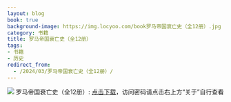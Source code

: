 ```yaml
---
layout: blog
book: true
background-image: https://img.locyoo.com/book罗马帝国衰亡史（全12册）.jpg
category: 书籍
title: 罗马帝国衰亡史（全12册）
tags:
- 书籍
- 历史
redirect_from:
  - /2024/03/罗马帝国衰亡史（全12册）/
---
```

![](https://img.locyoo.com/book罗马帝国衰亡史（全12册）.jpg)
罗马帝国衰亡史（全12册）: <a name = "ref1" href="https://url18.ctfile.com/f/50983618-1063935557-c7670d?p=3619">点击下载</a>，访问密码请点击右上方“关于”自行查看